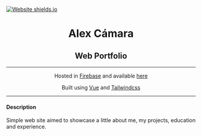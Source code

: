 [![Website shields.io](https://img.shields.io/website-up-down-green-red/http/shields.io.svg)](http://shields.io/)

<h1 style="text-align: center;">Alex Cámara</h1>
<h2 style="text-align: center;">Web Portfolio</h2>
<hr>
<p style="text-align: center;">Hosted in <a href="https://firebase.google.com">Firebase</a> and available <a href="https://alejandro-camara.firebaseapp.com/">here</a>
</p>

<p style="text-align: center;">Built using <a href="https://vuejs.org/">Vue</a> and <a href="https://tailwindcss.com/">Tailwindcss</a>
</p>
<hr>
<h4>Description</h4>
Simple web site aimed to showcase a little about me, my projects, education and experience.